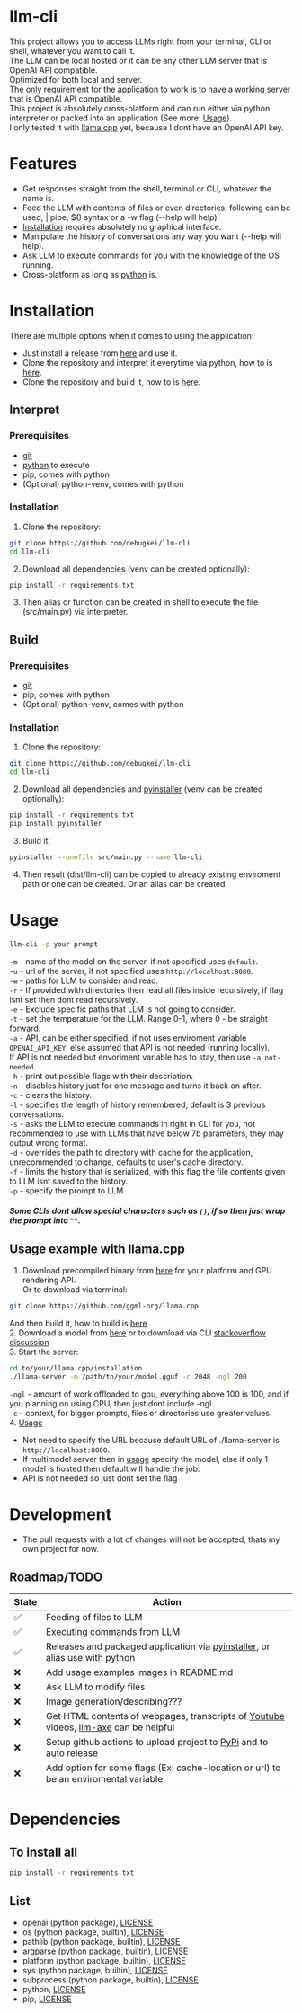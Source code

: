 # llm-cli
This project allows you to access LLMs right from your terminal, CLI or shell, whatever you want to call it.  
The LLM can be local hosted or it can be any other LLM server that is OpenAI API compatible.  
Optimized for both local and server.  
The only requirement for the application to work is to have a working server that is OpenAI API compatible.  
This project is absolutely cross-platform and can run either via python interpreter or packed into an application (See more: [Usage](#usage)).  
I only tested it with [llama.cpp](https://github.com/ggml-org/llama.cpp) yet, because I dont have an OpenAI API key.  

# Features
* Get responses straight from the shell, terminal or CLI, whatever the name is.
* Feed the LLM with contents of files or even directories, following can be used, | pipe, $() syntax or a -w flag (--help will help).  
* [Installation](#installation) requires absolutely no graphical interface.
* Manipulate the history of conversations any way you want (--help will help).
* Ask LLM to execute commands for you with the knowledge of the OS running.
* Cross-platform as long as [python](https://www.python.org/) is.

# Installation
There are multiple options when it comes to using the application:  
* Just install a release from [here](https://github.com/debugkei/llm-cli/releases) and use it.  
* Clone the repository and interpret it everytime via python, how to is [here](#interpret).  
* Clone the repository and build it, how to is [here](#build).  

## Interpret

### Prerequisites
* [git](https://git-scm.com/)
* [python](https://www.python.org/) to execute
* pip, comes with python
* (Optional) python-venv, comes with python

### Installation
1. Clone the repository:  
```sh
git clone https://github.com/debugkei/llm-cli
cd llm-cli
```
2. Download all dependencies (venv can be created optionally):  
```sh
pip install -r requirements.txt
```
3. Then alias or function can be created in shell to execute the file (src/main.py) via interpreter.  

## Build
### Prerequisites
* [git](https://git-scm.com/)
* pip, comes with python
* (Optional) python-venv, comes with python

### Installation
1. Clone the repository:  
```sh
git clone https://github.com/debugkei/llm-cli
cd llm-cli
```
2. Download all dependencies and [pyinstaller](https://github.com/pyinstaller/pyinstaller) (venv can be created optionally):  
```sh
pip install -r requirements.txt
pip install pyinstaller
```
3. Build it:  
```sh
pyinstaller --onefile src/main.py --name llm-cli
```
4. Then result (dist/llm-cli) can be copied to already existing enviroment path or one can be created. Or an alias can be created.  

# Usage
```sh
llm-cli -p your prompt
```
`-m` - name of the model on the server, if not specified uses `default`.  
`-u` - url of the server, if not specified uses `http://localhost:8080`.  
`-w` - paths for LLM to consider and read.  
`-r` - If provided with directories then read all files inside recursively, if flag isnt set then dont read recursively.  
`-e` - Exclude specific paths that LLM is not going to consider.  
`-t` - set the temperature for the LLM. Range 0-1, where 0 - be straight forward.  
`-a` - API, can be either specified, if not uses enviroment variable `OPENAI_API_KEY`, else assumed that API is not needed (running locally).  
  If API is not needed but envoriment variable has to stay, then use `-a not-needed`.  
`-h` - print out possible flags with their description.  
`-n` - disables history just for one message and turns it back on after.  
`-c` - clears the history.  
`-l` - specifies the length of history remembered, default is 3 previous conversations.  
`-s` - asks the LLM to execute commands in right in CLI for you, not recommended to use with LLMs that have below 7b parameters, they may output wrong format.  
`-d` - overrides the path to directory with cache for the application, unrecommended to change, defaults to user's cache directory.  
`-f` - limits the history that is serialized, with this flag the file contents given to LLM isnt saved to the history.  
`-p` - specify the prompt to LLM.  

##### Some CLIs dont allow special characters such as `()`, if so then just wrap the prompt into `""`.  

## Usage example with llama.cpp
1. Download precompiled binary from [here](https://github.com/ggml-org/llama.cpp/releases) for your platform and GPU rendering API.  
  Or to download via terminal:
  ```sh
  git clone https://github.com/ggml-org/llama.cpp
  ```
  And then build it, how to build is [here](https://github.com/ggml-org/llama.cpp#building-the-project)  
2. Download a model from [here](https://huggingface.co/) or to download via CLI [stackoverflow discussion](https://stackoverflow.com/questions/67595500/how-to-download-a-model-from-huggingface)  
3. Start the server:  
```sh
cd to/your/llama.cpp/installation  
./llama-server -m /path/to/your/model.gguf -c 2048 -ngl 200  
```
`-ngl` - amount of work offloaded to gpu, everything above 100 is 100, and if you planning on using CPU, then just dont include -ngl.  
`-c` - context, for bigger prompts, files or directories use greater values.  
4. [Usage](#usage)  
  * Not need to specify the URL because default URL of ./llama-server is `http://localhost:8080`.  
  * If multimodel server then in [usage](#usage) specify the model, else if only 1 model is hosted then default will handle the job.
  * API is not needed so just dont set the flag

# Development
* The pull requests with a lot of changes will not be accepted, thats my own project for now.
## Roadmap/TODO
| State | Action |
| ----- | ------ |
| ✅ | Feeding of files to LLM |  
| ✅ | Executing commands from LLM |  
| ✅ | Releases and packaged application via [pyinstaller](https://github.com/pyinstaller/pyinstaller), or alias use with python |  
| ❌ | Add usage examples images in README.md |  
| ❌ | Ask LLM to modify files |  
| ❌ | Image generation/describing??? |  
| ❌ | Get HTML contents of webpages, transcripts of [Youtube](https://www.youtube.com/) videos, [llm-axe](https://github.com/emirsahin1/llm-axe) can be helpful |  
| ❌ | Setup github actions to upload project to [PyPi](https://pypi.org) and to auto release |  
| ❌ | Add option for some flags (Ex: cache-location or url) to be an enviromental variable |  

# Dependencies
## To install all
```sh
pip install -r requirements.txt  
```
## List
* openai (python package), [LICENSE](https://github.com/openai/openai-python?tab=Apache-2.0-1-ov-file#Apache-2.0-1-ov-file)
* os (python package, builtin), [LICENSE](https://docs.python.org/3/license.html)
* pathlib (python package, builtin), [LICENSE](https://docs.python.org/3/license.html)
* argparse (python package, builtin), [LICENSE](https://docs.python.org/3/license.html)
* platform (python package, builtin), [LICENSE](https://docs.python.org/3/license.html)
* sys (python package, builtin), [LICENSE](https://docs.python.org/3/license.html)
* subprocess (python package, builtin), [LICENSE](https://docs.python.org/3/license.html)
* python, [LICENSE](https://docs.python.org/3/license.html)
* pip, [LICENSE](https://github.com/pypa/pip?tab=MIT-1-ov-file#readme)
